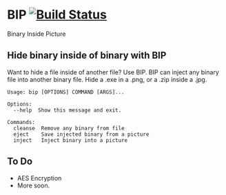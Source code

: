 # BIP [![Build Status](https://travis-ci.org/reedhaffner/BIP.svg?branch=master)](https://travis-ci.org/reedhaffner/BIP)

Binary Inside Picture

## Hide binary inside of binary with BIP

Want to hide a file inside of another file? Use BIP. BIP can inject any binary file into another binary file. Hide a .exe in a .png, or a .zip inside a .jpg.

```
Usage: bip [OPTIONS] COMMAND [ARGS]...

Options:
  --help  Show this message and exit.

Commands:
  cleanse  Remove any binary from file
  eject    Save injected binary from a picture
  inject   Inject binary into a picture
```

## To Do

- AES Encryption
- More soon.
